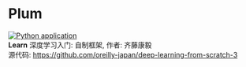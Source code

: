 # Plum

[![Python application](https://github.com/volvet/Plum/actions/workflows/python-app.yml/badge.svg)](https://github.com/volvet/Plum/actions/workflows/python-app.yml)  
**Learn**  深度学习入门: 自制框架, 作者: 齐藤康毅  
源代码: https://github.com/oreilly-japan/deep-learning-from-scratch-3

